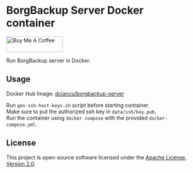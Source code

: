 # BorgBackup Server Docker container

<a href="https://www.buymeacoffee.com/dciancu" target="_blank"><img src="https://cdn.buymeacoffee.com/buttons/v2/default-yellow.png" alt="Buy Me A Coffee" style="height: 42px !important;width: 151.9px !important;" ></a>

Run BorgBackup server in Docker.

## Usage

Docker Hub Image: [dciancu/borgbackup-server](https://hub.docker.com/r/dciancu/borgbackup-server)  

Run `gen-ssh-host-keys.sh` script before starting container.  
Make sure to put the authorized ssh key in `data/ssh/key.pub`.  
Run the container using `docker compose` with the provided `docker-compose.yml`.

## License

This project is open-source software licensed under the [Apache License, Version 2.0](https://opensource.org/license/apache-2-0).
